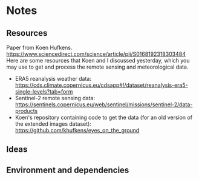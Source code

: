 # Notes

## Resources

Paper from Koen Hufkens.
https://www.sciencedirect.com/science/article/pii/S0168192318303484
Here are some resources that Koen and I discussed yesterday, which you may use to get and process the remote sensing and meteorological data.

- ERA5 reanalysis weather data: https://cds.climate.copernicus.eu/cdsapp#!/dataset/reanalysis-era5-single-levels?tab=form
- Sentinel-2 remote sensing data: https://sentinels.copernicus.eu/web/sentinel/missions/sentinel-2/data-products
- Koen's repository containing code to get the data (for an old version of the extended images dataset): https://github.com/khufkens/eyes_on_the_ground

## Ideas

## Environment and dependencies
